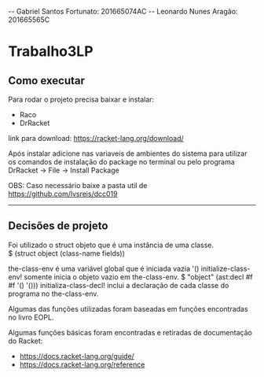 -- Gabriel Santos Fortunato: 201665074AC
-- Leonardo Nunes Aragão: 201665565C

# Trabalho3LP

## Como executar

Para rodar o projeto precisa baixar e instalar:

- Raco
- DrRacket

link para download: https://racket-lang.org/download/

Após instalar adicione nas variaveis de ambientes do sistema para utilizar os comandos de instalação do package no terminal ou pelo programa DrRacket -> File -> Install Package

OBS: Caso necessário baixe a pasta util de https://github.com/lvsreis/dcc019

---------------------------------------------------

## Decisões de projeto

Foi utilizado o struct objeto que é uma instância de uma classe.  
$ (struct object (class-name fields)) 

the-class-env é uma variável global que é iniciada vazia '()
initialize-class-env! somente inicia o objeto vazio em the-class-env.
$ "object" (ast:decl  #f #f  '() '()))
initializa-class-decl! inclui a declaração de cada classe do programa no the-class-env.


Algumas das funções utilizadas foram baseadas em funções encontradas no livro EOPL.

Algumas funções básicas foram encontradas e retiradas de documentação do Racket:

- https://docs.racket-lang.org/guide/
- https://docs.racket-lang.org/reference

